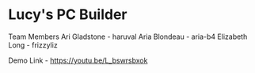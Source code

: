 # Lucy's PC Builder

Team Members
Ari Gladstone - haruval
Aria Blondeau - aria-b4
Elizabeth Long - frizzyliz

Demo Link - https://youtu.be/L_bswrsbxok
